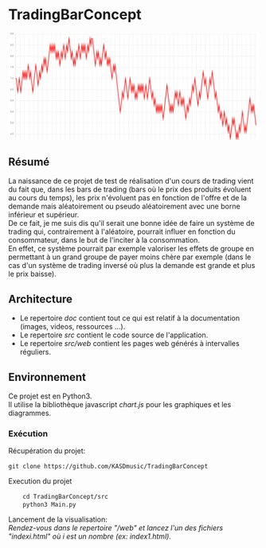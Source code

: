 # TradingBarConcept

![GUI](https://github.com/KASDmusic/TradingBarConcept/blob/main/doc/img/chart.png)

## Résumé

La naissance de ce projet de test de réalisation d'un cours de trading vient du fait que, dans les bars de trading (bars où le prix des produits évoluent au cours du temps), les prix n'évoluent pas en fonction de l'offre et de la demande mais aléatoirement ou pseudo aléatoirement avec une borne inférieur et supérieur.  
De ce fait, je me suis dis qu'il serait une bonne idée de faire un système de trading qui, contrairement à l'aléatoire, pourrait influer en fonction du consommateur, dans le but de l'inciter à la consommation.  
En effet, ce système pourrait par exemple valoriser les effets de groupe en permettant à un grand groupe de payer moins chère par exemple (dans le cas d'un système de trading inversé où plus la demande est grande et plus le prix baisse).  

## Architecture 

* Le repertoire *doc* contient tout ce qui est relatif à la documentation (images, videos, ressources ...).
* Le repertoire *src* contient le code source de l'application.
* Le repertoire *src/web* contient les pages web générés à intervalles réguliers.

## Environnement

Ce projet est en Python3.  
Il utilise la bibliothèque javascript *chart.js* pour les graphiques et les diagrammes.  

### Exécution

Récupération du projet:
~~~
git clone https://github.com/KASDmusic/TradingBarConcept
~~~

Execution du projet
~~~
    cd TradingBarConcept/src
    python3 Main.py
~~~

Lancement de la visualisation:  
*Rendez-vous dans le repertoire "/web" et lancez l'un des fichiers "indexi.html" où i est un nombre (ex: index1.html).*


